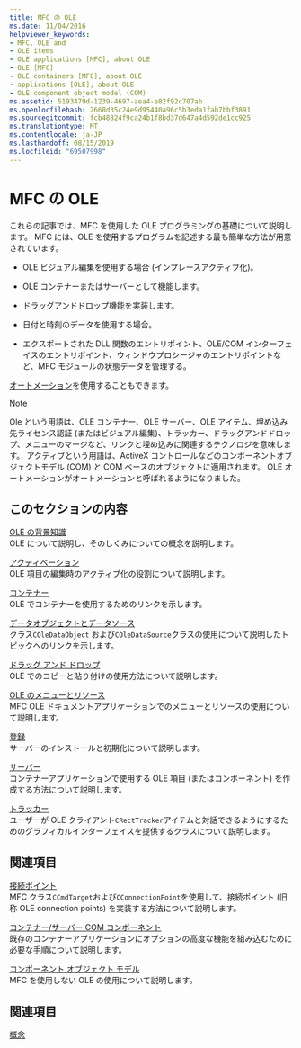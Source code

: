 ```yaml
---
title: MFC の OLE
ms.date: 11/04/2016
helpviewer_keywords:
- MFC, OLE and
- OLE items
- OLE applications [MFC], about OLE
- OLE [MFC]
- OLE containers [MFC], about OLE
- applications [OLE], about OLE
- OLE component object model (COM)
ms.assetid: 5193479d-1239-4697-aea4-e82f92c707ab
ms.openlocfilehash: 2668d35c24e9d95440a96c5b3eda1fab7bbf3891
ms.sourcegitcommit: fcb48824f9ca24b1f8bd37d647a4d592de1cc925
ms.translationtype: MT
ms.contentlocale: ja-JP
ms.lasthandoff: 08/15/2019
ms.locfileid: "69507998"
---
```

# <a name="ole-in-mfc"></a>MFC の OLE

これらの記事では、MFC を使用した OLE プログラミングの基礎について説明します。 MFC には、OLE を使用するプログラムを記述する最も簡単な方法が用意されています。

- OLE ビジュアル編集を使用する場合 (インプレースアクティブ化)。

- OLE コンテナーまたはサーバーとして機能します。

- ドラッグアンドドロップ機能を実装します。

- 日付と時刻のデータを使用する場合。

- エクスポートされた DLL 関数のエントリポイント、OLE/COM インターフェイスのエントリポイント、ウィンドウプロシージャのエントリポイントなど、MFC モジュールの状態データを管理する。

[オートメーション](../mfc/automation.md)を使用することもできます。

> [!NOTE]
>  Ole という用語は、OLE コンテナー、OLE サーバー、OLE アイテム、埋め込み先ライセンス認証 (またはビジュアル編集)、トラッカー、ドラッグアンドドロップ、メニューのマージなど、リンクと埋め込みに関連するテクノロジを意味します。 アクティブという用語は、ActiveX コントロールなどのコンポーネントオブジェクトモデル (COM) と COM ベースのオブジェクトに適用されます。 OLE オートメーションがオートメーションと呼ばれるようになりました。

## <a name="in-this-section"></a>このセクションの内容

[OLE の背景知識](../mfc/ole-background.md)<br/>
OLE について説明し、そのしくみについての概念を説明します。

[アクティベーション](../mfc/activation-cpp.md)<br/>
OLE 項目の編集時のアクティブ化の役割について説明します。

[コンテナー](../mfc/containers.md)<br/>
OLE でコンテナーを使用するためのリンクを示します。

[データオブジェクトとデータソース](../mfc/data-objects-and-data-sources-ole.md)<br/>
クラス`COleDataObject` および`COleDataSource`クラスの使用について説明したトピックへのリンクを示します。

[ドラッグ アンド ドロップ](../mfc/drag-and-drop-ole.md)<br/>
OLE でのコピーと貼り付けの使用方法について説明します。

[OLE のメニューとリソース](../mfc/menus-and-resources-ole.md)<br/>
MFC OLE ドキュメントアプリケーションでのメニューとリソースの使用について説明します。

[登録](../mfc/registration.md)<br/>
サーバーのインストールと初期化について説明します。

[サーバー](../mfc/servers.md)<br/>
コンテナーアプリケーションで使用する OLE 項目 (またはコンポーネント) を作成する方法について説明します。

[トラッカー](../mfc/trackers.md)<br/>
ユーザーが OLE クライアント`CRectTracker`アイテムと対話できるようにするためのグラフィカルインターフェイスを提供するクラスについて説明します。

## <a name="related-sections"></a>関連項目

[接続ポイント](../mfc/connection-points.md)<br/>
MFC クラス`CCmdTarget`および`CConnectionPoint`を使用して、接続ポイント (旧称 OLE connection points) を実装する方法について説明します。

[コンテナー/サーバー COM コンポーネント](../mfc/containers-advanced-features.md)<br/>
既存のコンテナーアプリケーションにオプションの高度な機能を組み込むために必要な手順について説明します。

[コンポーネント オブジェクト モデル](/windows/win32/com/the-component-object-model)<br/>
MFC を使用しない OLE の使用について説明します。

## <a name="see-also"></a>関連項目

[概念](../mfc/mfc-concepts.md)
